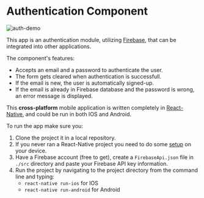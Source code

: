 # Authentication Component 

![auth-demo](https://cloud.githubusercontent.com/assets/8977795/25770059/83f54410-31f9-11e7-8123-e0f3006ba30f.gif)

This app is an authentication module, utilizing [Firebase](https://firebase.google.com/), that can be integrated into other applications. 

The component's features:

* Accepts an email and a password to authenticate the user.
* The form gets cleared when authentication is successfull.
* If the email is new, the user is automatically signed-up.
* If the email is already in Firebase database and the password is wrong, an error message is displayed.

This **cross-platform** mobile application is written completely in [React-Native](https://facebook.github.io/react-native/), and could be run in both IOS and Android. 

To run the app make sure you:

1. Clone the project it in a local repository.
1. If you never ran a React-Native project you need to do some [setup](https://facebook.github.io/react-native/docs/getting-started.html) on your device.
1. Have a Firebase account (free to get), create a `FirebaseApi.json` file in `./src` directory and paste your Firebase API key information.
1. Run the project by navigating to the project directory from the command line and typing:
    * `react-native run-ios` for IOS
    * `react-native run-android` for Android
